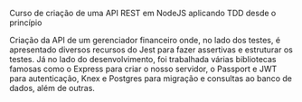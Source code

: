 Curso de criação de uma API REST em NodeJS aplicando TDD desde o princípio

Criação da API de um gerenciador financeiro onde, no lado dos testes, é apresentado diversos recursos do Jest para fazer assertivas e estruturar os testes. Já no lado do desenvolvimento, foi trabalhada várias bibliotecas famosas como o Express para criar o nosso servidor, o Passport e JWT para autenticação, Knex e Postgres para migração e consultas ao banco de dados, além de outras.